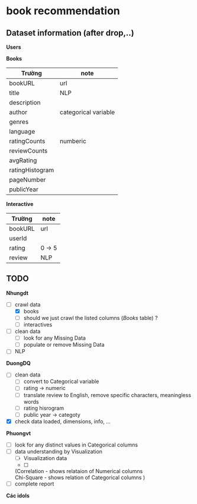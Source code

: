 # book recommendation


## Dataset information (after drop,..)

**Users**

**Books**

| Trường       | note                  |
|--------------|-----------------------|
| bookURL      | url                    |
| title        | NLP                   |
| description  |                       |
| author       | categorical variable  |
| genres       |                       |
| language     |                       |
| ratingCounts | numberic              |
| reviewCounts |                       |
| avgRating    |                       |
| ratingHistogram|                       |
| pageNumber   |                       |
| publicYear   |                       |

**Interactive**

| Trường       | note                  |
|--------------|-----------------------|
| bookURL      | url                   |
| userId       |                       |
| rating       | 0 -> 5                |
| review       | NLP                   |



## TODO

**Nhungdt**
- [ ] crawl data
  - [x] books
  - [ ] should we just crawl the listed columns (*Books* table) ?
  - [ ] interactives
- [ ] clean data
  - [ ] look for any Missing Data
  - [ ] populate or remove Missing Data
- [ ] NLP

**DuongDQ**
- [ ] clean data
  - [ ] convert to Categorical variable
  - [ ] rating -> numeric
  - [ ] translate review to English, remove specific characters, meaningless words 
  - [ ] rating hisrogram 
  - [ ] public year -> categoty
- [x] check data loaded, dimensions, info, ...

**Phuongvt**
- [ ] look for any distinct values in Categorical columns
- [ ] data understanding by Visualization 
  - [ ] Visualization data
  - [ ] 
  (Correlation - shows relataion of Numerical columns  
    Chi-Square - shows relation of Categorical columns )
- [ ] complete report

**Các idols**
